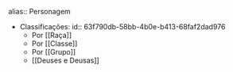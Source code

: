 alias:: Personagem

- Classificações:
  id:: 63f790db-58bb-4b0e-b413-68faf2dad976
	- Por [[Raça]]
	- Por [[Classe]]
	- Por [[Grupo]]
	- [[Deuses e Deusas]]